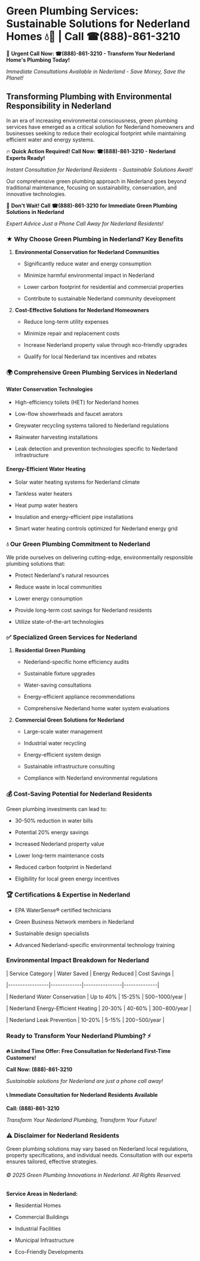 # Green Plumbing Services: Sustainable Solutions for Nederland Homes 💧🌿 | Call ☎(888)-861-3210

🚨 **Urgent Call Now: ☎(888)-861-3210 - Transform Your Nederland Home's Plumbing Today!**
*Immediate Consultations Available in Nederland - Save Money, Save the Planet!*

## Transforming Plumbing with Environmental Responsibility in Nederland

In an era of increasing environmental consciousness, green plumbing services have emerged as a critical solution for Nederland homeowners and businesses seeking to reduce their ecological footprint while maintaining efficient water and energy systems. 

🔥 **Quick Action Required! Call Now: ☎(888)-861-3210 - Nederland Experts Ready!**
*Instant Consultation for Nederland Residents - Sustainable Solutions Await!*

Our comprehensive green plumbing approach in Nederland goes beyond traditional maintenance, focusing on sustainability, conservation, and innovative technologies.

🚨 **Don't Wait! Call ☎(888)-861-3210 for Immediate Green Plumbing Solutions in Nederland**
*Expert Advice Just a Phone Call Away for Nederland Residents!*

### ★ Why Choose Green Plumbing in Nederland? Key Benefits

1. **Environmental Conservation for Nederland Communities** 
   - Significantly reduce water and energy consumption
   - Minimize harmful environmental impact in Nederland
   - Lower carbon footprint for residential and commercial properties
   - Contribute to sustainable Nederland community development

2. **Cost-Effective Solutions for Nederland Homeowners** 
   - Reduce long-term utility expenses
   - Minimize repair and replacement costs
   - Increase Nederland property value through eco-friendly upgrades
   - Qualify for local Nederland tax incentives and rebates

### 🌍 Comprehensive Green Plumbing Services in Nederland

#### Water Conservation Technologies
- High-efficiency toilets (HET) for Nederland homes
- Low-flow showerheads and faucet aerators
- Greywater recycling systems tailored to Nederland regulations
- Rainwater harvesting installations
- Leak detection and prevention technologies specific to Nederland infrastructure

#### Energy-Efficient Water Heating
- Solar water heating systems for Nederland climate
- Tankless water heaters
- Heat pump water heaters
- Insulation and energy-efficient pipe installations
- Smart water heating controls optimized for Nederland energy grid

### 💧 Our Green Plumbing Commitment to Nederland

We pride ourselves on delivering cutting-edge, environmentally responsible plumbing solutions that:
- Protect Nederland's natural resources
- Reduce waste in local communities
- Lower energy consumption
- Provide long-term cost savings for Nederland residents
- Utilize state-of-the-art technologies

### ✅ Specialized Green Services for Nederland

1. **Residential Green Plumbing**
   - Nederland-specific home efficiency audits
   - Sustainable fixture upgrades
   - Water-saving consultations
   - Energy-efficient appliance recommendations
   - Comprehensive Nederland home water system evaluations

2. **Commercial Green Solutions for Nederland**
   - Large-scale water management
   - Industrial water recycling
   - Energy-efficient system design
   - Sustainable infrastructure consulting
   - Compliance with Nederland environmental regulations

### 💰 Cost-Saving Potential for Nederland Residents

Green plumbing investments can lead to:
- 30-50% reduction in water bills
- Potential 20% energy savings
- Increased Nederland property value
- Lower long-term maintenance costs
- Reduced carbon footprint in Nederland
- Eligibility for local green energy incentives

### 🏆 Certifications & Expertise in Nederland

- EPA WaterSense® certified technicians
- Green Business Network members in Nederland
- Sustainable design specialists
- Advanced Nederland-specific environmental technology training

### Environmental Impact Breakdown for Nederland

| Service Category | Water Saved | Energy Reduced | Cost Savings |
|-----------------|-------------|----------------|--------------|
| Nederland Water Conservation | Up to 40% | 15-25% | $500-$1000/year |
| Nederland Energy-Efficient Heating | 20-30% | 40-60% | $300-$800/year |
| Nederland Leak Prevention | 10-20% | 5-15% | $200-$500/year |

### Ready to Transform Your Nederland Plumbing? ⚡

**🔥 Limited Time Offer: Free Consultation for Nederland First-Time Customers!**

**Call Now: (888)-861-3210**
*Sustainable solutions for Nederland are just a phone call away!*

#### 📞 Immediate Consultation for Nederland Residents Available

**Call: (888)-861-3210**
*Transform Your Nederland Plumbing, Transform Your Future!*

### ⚠️ Disclaimer for Nederland Residents

Green plumbing solutions may vary based on Nederland local regulations, property specifications, and individual needs. Consultation with our experts ensures tailored, effective strategies.

###### © 2025 Green Plumbing Innovations in Nederland. All Rights Reserved.

**Service Areas in Nederland:** 
- Residential Homes
- Commercial Buildings
- Industrial Facilities
- Municipal Infrastructure
- Eco-Friendly Developments